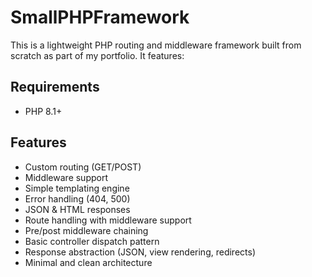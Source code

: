 # SmallPHPFramework
This is a lightweight PHP routing and middleware framework built from scratch as part of my portfolio. It features:

## Requirements
- PHP 8.1+
  
## Features
- Custom routing (GET/POST)
- Middleware support
- Simple templating engine
- Error handling (404, 500)
- JSON & HTML responses
- Route handling with middleware support
- Pre/post middleware chaining
- Basic controller dispatch pattern
- Response abstraction (JSON, view rendering, redirects)
- Minimal and clean architecture
